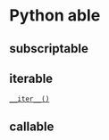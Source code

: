# Python able

## subscriptable

## iterable

[`__iter__()`](https://docs.python.org/3/reference/datamodel.html#object.__iter__) 

## callable

